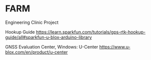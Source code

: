 # FARM
Engineering Clinic Project

Hookup Guide 
https://learn.sparkfun.com/tutorials/gps-rtk-hookup-guide/all#sparkfun-u-blox-arduino-library

GNSS Evaluation Center, Windows: U-Center 
https://www.u-blox.com/en/product/u-center
